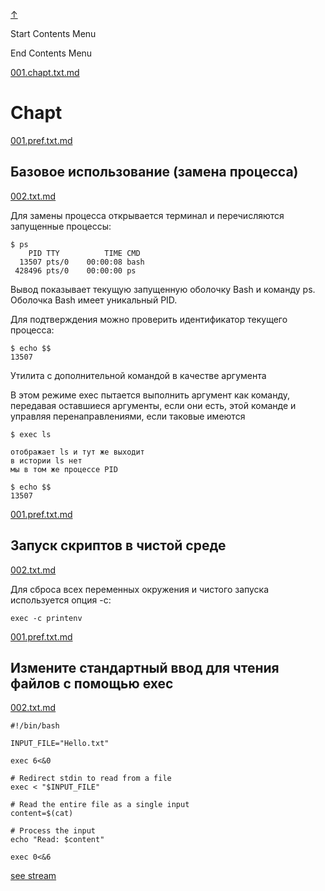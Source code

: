 
<!-- [[__TOC_]] -->

<a name=top></a>
<a class=top-link hide href=#top>↑</a>

Start Contents Menu

<!-- TOC tocDepth:1..6 chapterDepth:1..6 -->

<!-- /TOC -->

End Contents Menu

<!--
CMND: ufl_stl0 9 /home/st/REPOBARE/_repo/NBash/.arb/util/exec.ram/.grot/opus.d/one.d/.ins_dr/001.rcm.d/cnx.d /home/st/REPOBARE/_repo/NBash/.arb/util/exec.ram/.grot/opus.d/one.d/.ins_dr/001.rcm.d/res.md 2

PPWD: /home/st/REPOBARE/_repo/NBash/.arb/util/exec.ram/.grot/opus.d/one.d

FLOW: /home/st/REPOBARE/_repo/sta/.d/.st_rc_d.data.d/ufl_stl0/.flow.d/009_dr2m

DATE: 1731469126_13112024103846

DATX: 1731469126
-->


[001.chapt.txt.md](/REPOBARE/_repo/NBash/.arb/util/exec.ram/.grot/opus.d/one.d/.ins_dr/001.rcm.d/cnx.d/001.chapt.txt.md)



# Chapt
    

[001.pref.txt.md](/REPOBARE/_repo/NBash/.arb/util/exec.ram/.grot/opus.d/one.d/.ins_dr/001.rcm.d/cnx.d/002.exa.d/001.pref.txt.md)



## Базовое использование (замена процесса)

    

[002.txt.md](/REPOBARE/_repo/NBash/.arb/util/exec.ram/.grot/opus.d/one.d/.ins_dr/001.rcm.d/cnx.d/002.exa.d/002.txt.md)




Для замены процесса открывается терминал и перечисляются запущенные процессы:

```
$ ps
    PID TTY          TIME CMD
  13507 pts/0    00:00:08 bash
 428496 pts/0    00:00:00 ps

```

Вывод показывает текущую запущенную оболочку Bash и команду ps. Оболочка Bash имеет уникальный PID.

Для подтверждения можно проверить идентификатор текущего процесса:

```
$ echo $$
13507
``````

Утилита с дополнительной командой в качестве аргумента

В этом режиме exec пытается выполнить аргумент как команду, передавая оставшиеся аргументы, если они есть, этой команде и управляя перенаправлениями, если таковые имеются

    $ exec ls

    отображает ls и тут же выходит
    в истории ls нет
    мы в том же процессе PID

    $ echo $$
    13507


<!-- [see simbol_class](/REPOBARE/_repo/NBash/.arb/info.ax/symbol_class.ram/.grot/exam.man) -->
<!-- [see pipe_input](/REPOBARE/_repo/NBash/.arb/info.ax/pipe_input.ram/.grot/exam.man) -->
<!-- [see stream](/REPOBARE/_repo/NBash/.arb/info.ax/stream.ram/.grot/exam.man) -->

[001.pref.txt.md](/REPOBARE/_repo/NBash/.arb/util/exec.ram/.grot/opus.d/one.d/.ins_dr/001.rcm.d/cnx.d/003.exa.d/001.pref.txt.md)



## Запуск скриптов в чистой среде

    

[002.txt.md](/REPOBARE/_repo/NBash/.arb/util/exec.ram/.grot/opus.d/one.d/.ins_dr/001.rcm.d/cnx.d/003.exa.d/002.txt.md)



Для сброса всех переменных окружения и чистого запуска используется опция -c:

    exec -c printenv

<!-- [see simbol_class](/REPOBARE/_repo/NBash/.arb/info.ax/symbol_class.ram/.grot/exam.man) -->
<!-- [see pipe_input](/REPOBARE/_repo/NBash/.arb/info.ax/pipe_input.ram/.grot/exam.man) -->
<!-- [see stream](/REPOBARE/_repo/NBash/.arb/info.ax/stream.ram/.grot/exam.man) -->

[001.pref.txt.md](/REPOBARE/_repo/NBash/.arb/util/exec.ram/.grot/opus.d/one.d/.ins_dr/001.rcm.d/cnx.d/004.exa.d/001.pref.txt.md)



## Измените стандартный ввод для чтения файлов с помощью exec

    

[002.txt.md](/REPOBARE/_repo/NBash/.arb/util/exec.ram/.grot/opus.d/one.d/.ins_dr/001.rcm.d/cnx.d/004.exa.d/002.txt.md)



```
#!/bin/bash

INPUT_FILE="Hello.txt"

exec 6<&0

# Redirect stdin to read from a file
exec < "$INPUT_FILE"

# Read the entire file as a single input
content=$(cat)

# Process the input
echo "Read: $content"

exec 0<&6

```

<!-- [see simbol_class](/REPOBARE/_repo/NBash/.arb/info.ax/symbol_class.ram/.grot/exam.man) -->
<!-- [see pipe_input](/REPOBARE/_repo/NBash/.arb/info.ax/pipe_input.ram/.grot/exam.man) -->
[see stream](/REPOBARE/_repo/NBash/.arb/info.ax/stream.ram/.grot/exam.man)



